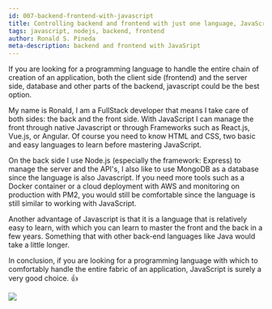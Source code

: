 ```yaml
---
id: 007-backend-frontend-with-javascript
title: Controlling backend and frontend with just one language, JavaScript
tags: javascript, nodejs, backend, frontend
author: Ronald S. Pineda
meta-description: backend and frontend with JavaSript
---
```


If you are looking for a programming language to handle the entire chain of creation of an application, both the client side (frontend) and the server side, database and other parts of the backend, javascript could be the best option.

My name is Ronald, I am a FullStack developer that means I take care of both sides: the back and the front side. With JavaScript I can manage the front through native Javascript or through Frameworks such as React.js,  Vue.js, or Angular. Of course you need to know HTML and CSS, two basic and easy languages ​​to learn before mastering JavaScript.

On the back side I use Node.js (especially the framework: Express) to manage the server and the API's, I also like to use MongoDB as a database since the language is also Javascript. If you need more tools such as a Docker container or a cloud deployment with AWS and monitoring on production with PM2, you would still be comfortable since the language is still similar to working with JavaScript.

Another advantage of Javascript is that it is a language that is relatively easy to learn, with which you can learn to master the front and the back in a few years. Something that with other back-end languages ​​like Java would take a little longer.

In conclusion, if you are looking for a programming language with which to comfortably handle the entire fabric of an application, JavaScript is surely a very good choice. :+1:

<img src="https://www.simform.com/wp-content/uploads/2019/10/MEAN-stack-nodejs.png">